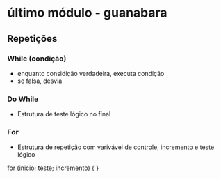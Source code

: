 # último módulo - guanabara
## Repetições 

### While (condição)
- enquanto considição verdadeira, executa condição
- se falsa, desvia

### Do While
- Estrutura de teste lógico no final

### For
- Estrutura de repetição com varivável de controle, incremento e teste lógico

for (inicio; teste; incremento) {
}